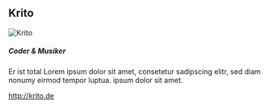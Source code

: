 ## Krito

![Krito](/Krito.png)

##### Coder & Musiker
Er ist total Lorem ipsum dolor sit amet, consetetur sadipscing elitr, sed diam nonumy eirmod tempor luptua. ipsum dolor sit amet.

<http://krito.de>